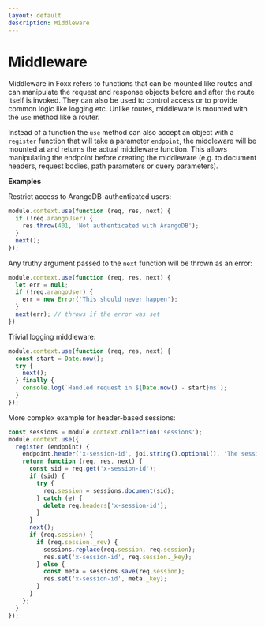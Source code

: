 ```yaml
---
layout: default
description: Middleware
---
```

Middleware
==========

Middleware in Foxx refers to functions that can be mounted like routes and can
manipulate the request and response objects before and after the route itself
is invoked. They can also be used to control access or to provide common logic
like logging etc. Unlike routes, middleware is mounted with the `use` method
like a router.

Instead of a function the `use` method can also accept an object with a
`register` function that will take a parameter `endpoint`, the middleware will
be mounted at and returns the actual middleware function. This allows
manipulating the endpoint before creating the middleware (e.g. to document
headers, request bodies, path parameters or query parameters).

**Examples**

Restrict access to ArangoDB-authenticated users:

```js
module.context.use(function (req, res, next) {
  if (!req.arangoUser) {
    res.throw(401, 'Not authenticated with ArangoDB');
  }
  next();
});
```

Any truthy argument passed to the `next` function will be thrown as an error:

```js
module.context.use(function (req, res, next) {
  let err = null;
  if (!req.arangoUser) {
    err = new Error('This should never happen');
  }
  next(err); // throws if the error was set
})
```

Trivial logging middleware:

```js
module.context.use(function (req, res, next) {
  const start = Date.now();
  try {
    next();
  } finally {
    console.log(`Handled request in ${Date.now() - start}ms`);
  }
});
```

More complex example for header-based sessions:

```js
const sessions = module.context.collection('sessions');
module.context.use({
  register (endpoint) {
    endpoint.header('x-session-id', joi.string().optional(), 'The session ID.');
    return function (req, res, next) {
      const sid = req.get('x-session-id');
      if (sid) {
        try {
          req.session = sessions.document(sid);
        } catch (e) {
          delete req.headers['x-session-id'];
        }
      }
      next();
      if (req.session) {
        if (req.session._rev) {
          sessions.replace(req.session, req.session);
          res.set('x-session-id', req.session._key);
        } else {
          const meta = sessions.save(req.session);
          res.set('x-session-id', meta._key);
        }
      }
    };
  }
});
```
